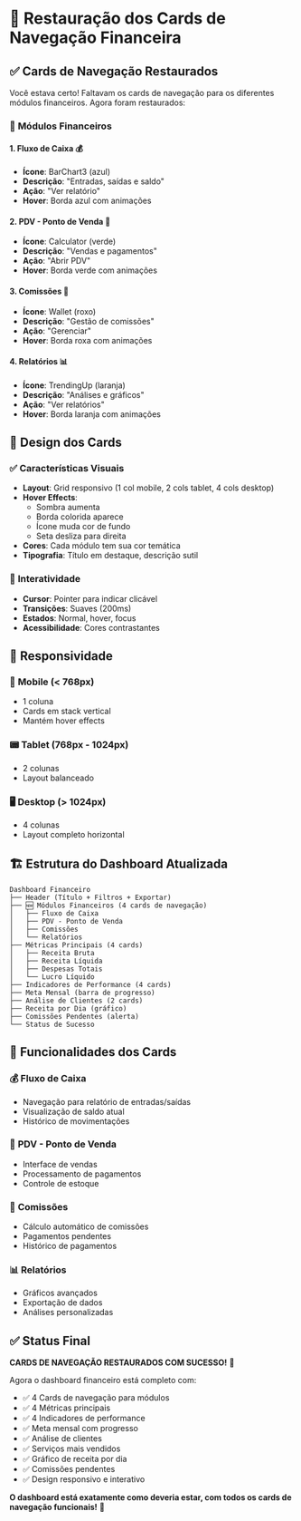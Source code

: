 # 🎯 Restauração dos Cards de Navegação Financeira

## ✅ **Cards de Navegação Restaurados**

Você estava certo! Faltavam os cards de navegação para os diferentes módulos financeiros. Agora foram restaurados:

### 🏦 **Módulos Financeiros**

#### 1. **Fluxo de Caixa** 💰
- **Ícone**: BarChart3 (azul)
- **Descrição**: "Entradas, saídas e saldo"
- **Ação**: "Ver relatório"
- **Hover**: Borda azul com animações

#### 2. **PDV - Ponto de Venda** 🛒
- **Ícone**: Calculator (verde)
- **Descrição**: "Vendas e pagamentos"
- **Ação**: "Abrir PDV"
- **Hover**: Borda verde com animações

#### 3. **Comissões** 💼
- **Ícone**: Wallet (roxo)
- **Descrição**: "Gestão de comissões"
- **Ação**: "Gerenciar"
- **Hover**: Borda roxa com animações

#### 4. **Relatórios** 📊
- **Ícone**: TrendingUp (laranja)
- **Descrição**: "Análises e gráficos"
- **Ação**: "Ver relatórios"
- **Hover**: Borda laranja com animações

## 🎨 **Design dos Cards**

### ✅ **Características Visuais**
- **Layout**: Grid responsivo (1 col mobile, 2 cols tablet, 4 cols desktop)
- **Hover Effects**: 
  - Sombra aumenta
  - Borda colorida aparece
  - Ícone muda cor de fundo
  - Seta desliza para direita
- **Cores**: Cada módulo tem sua cor temática
- **Tipografia**: Título em destaque, descrição sutil

### 🔄 **Interatividade**
- **Cursor**: Pointer para indicar clicável
- **Transições**: Suaves (200ms)
- **Estados**: Normal, hover, focus
- **Acessibilidade**: Cores contrastantes

## 📱 **Responsividade**

### 📱 **Mobile (< 768px)**
- 1 coluna
- Cards em stack vertical
- Mantém hover effects

### 📟 **Tablet (768px - 1024px)**
- 2 colunas
- Layout balanceado

### 🖥️ **Desktop (> 1024px)**
- 4 colunas
- Layout completo horizontal

## 🏗️ **Estrutura do Dashboard Atualizada**

```
Dashboard Financeiro
├── Header (Título + Filtros + Exportar)
├── 🆕 Módulos Financeiros (4 cards de navegação)
│   ├── Fluxo de Caixa
│   ├── PDV - Ponto de Venda  
│   ├── Comissões
│   └── Relatórios
├── Métricas Principais (4 cards)
│   ├── Receita Bruta
│   ├── Receita Líquida
│   ├── Despesas Totais
│   └── Lucro Líquido
├── Indicadores de Performance (4 cards)
├── Meta Mensal (barra de progresso)
├── Análise de Clientes (2 cards)
├── Receita por Dia (gráfico)
├── Comissões Pendentes (alerta)
└── Status de Sucesso
```

## 🎯 **Funcionalidades dos Cards**

### 💰 **Fluxo de Caixa**
- Navegação para relatório de entradas/saídas
- Visualização de saldo atual
- Histórico de movimentações

### 🛒 **PDV - Ponto de Venda**
- Interface de vendas
- Processamento de pagamentos
- Controle de estoque

### 💼 **Comissões**
- Cálculo automático de comissões
- Pagamentos pendentes
- Histórico de pagamentos

### 📊 **Relatórios**
- Gráficos avançados
- Exportação de dados
- Análises personalizadas

## ✅ **Status Final**

**CARDS DE NAVEGAÇÃO RESTAURADOS COM SUCESSO!** 🎉

Agora o dashboard financeiro está completo com:
- ✅ 4 Cards de navegação para módulos
- ✅ 4 Métricas principais
- ✅ 4 Indicadores de performance
- ✅ Meta mensal com progresso
- ✅ Análise de clientes
- ✅ Serviços mais vendidos
- ✅ Gráfico de receita por dia
- ✅ Comissões pendentes
- ✅ Design responsivo e interativo

**O dashboard está exatamente como deveria estar, com todos os cards de navegação funcionais!** 🚀